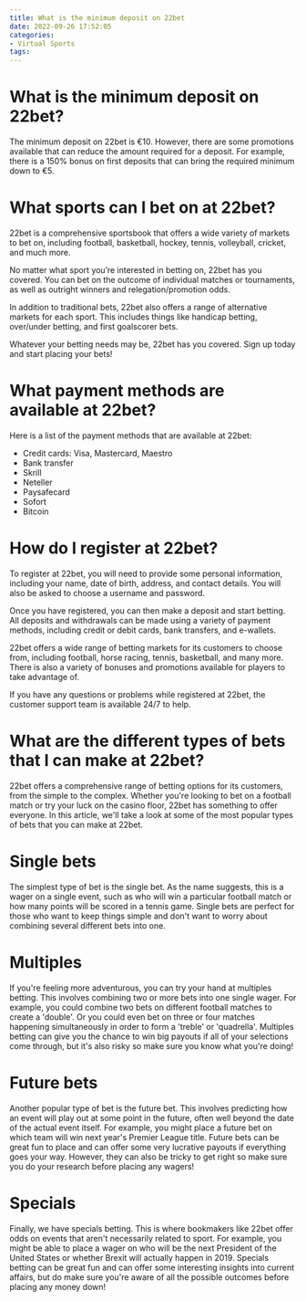 ```yaml
---
title: What is the minimum deposit on 22bet
date: 2022-09-26 17:52:05
categories:
- Virtual Sports
tags:
---
```



#  What is the minimum deposit on 22bet?

The minimum deposit on 22bet is €10. However, there are some promotions available that can reduce the amount required for a deposit. For example, there is a 150% bonus on first deposits that can bring the required minimum down to €5.

#  What sports can I bet on at 22bet?

22bet is a comprehensive sportsbook that offers a wide variety of markets to bet on, including football, basketball, hockey, tennis, volleyball, cricket, and much more.

No matter what sport you’re interested in betting on, 22bet has you covered. You can bet on the outcome of individual matches or tournaments, as well as outright winners and relegation/promotion odds.

In addition to traditional bets, 22bet also offers a range of alternative markets for each sport. This includes things like handicap betting, over/under betting, and first goalscorer bets.

Whatever your betting needs may be, 22bet has you covered. Sign up today and start placing your bets!

#  What payment methods are available at 22bet?

Here is a list of the payment methods that are available at 22bet:

- Credit cards: Visa, Mastercard, Maestro
- Bank transfer
- Skrill 
- Neteller 
- Paysafecard 
- Sofort 
- Bitcoin

#  How do I register at 22bet?

To register at 22bet, you will need to provide some personal information, including your name, date of birth, address, and contact details. You will also be asked to choose a username and password.

Once you have registered, you can then make a deposit and start betting. All deposits and withdrawals can be made using a variety of payment methods, including credit or debit cards, bank transfers, and e-wallets.

22bet offers a wide range of betting markets for its customers to choose from, including football, horse racing, tennis, basketball, and many more. There is also a variety of bonuses and promotions available for players to take advantage of.

If you have any questions or problems while registered at 22bet, the customer support team is available 24/7 to help.

#  What are the different types of bets that I can make at 22bet?

22bet offers a comprehensive range of betting options for its customers, from the simple to the complex. Whether you're looking to bet on a football match or try your luck on the casino floor, 22bet has something to offer everyone. In this article, we'll take a look at some of the most popular types of bets that you can make at 22bet.

# Single bets

The simplest type of bet is the single bet. As the name suggests, this is a wager on a single event, such as who will win a particular football match or how many points will be scored in a tennis game. Single bets are perfect for those who want to keep things simple and don't want to worry about combining several different bets into one.

# Multiples

If you're feeling more adventurous, you can try your hand at multiples betting. This involves combining two or more bets into one single wager. For example, you could combine two bets on different football matches to create a 'double'. Or you could even bet on three or four matches happening simultaneously in order to form a 'treble' or 'quadrella'. Multiples betting can give you the chance to win big payouts if all of your selections come through, but it's also risky so make sure you know what you're doing!

# Future bets

Another popular type of bet is the future bet. This involves predicting how an event will play out at some point in the future, often well beyond the date of the actual event itself. For example, you might place a future bet on which team will win next year's Premier League title. Future bets can be great fun to place and can offer some very lucrative payouts if everything goes your way. However, they can also be tricky to get right so make sure you do your research before placing any wagers!

# Specials

Finally, we have specials betting. This is where bookmakers like 22bet offer odds on events that aren't necessarily related to sport. For example, you might be able to place a wager on who will be the next President of the United States or whether Brexit will actually happen in 2019. Specials betting can be great fun and can offer some interesting insights into current affairs, but do make sure you're aware of all the possible outcomes before placing any money down!